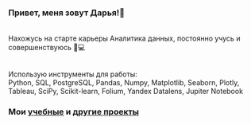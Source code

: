 ### Привет, меня зовут Дарья!👋
<br />Нахожусь на старте карьеры Аналитика данных, постоянно учусь и совершенствуюсь 🔎💻

<br />Использую инструменты для работы:
<br />Python, SQL, PostgreSQL, Pandas, Numpy, Matplotlib, Seaborn, Plotly, Tableau, SciPy, Scikit-learn, Folium, Yandex Datalens, Jupiter Notebook
### Мои [учебные](https://github.com/OrlovaD/Portfolio/blob/main/README.md) и [другие проекты](https://github.com/OrlovaD/Portfolio/blob/main/Pet-Projects/README.md) 
